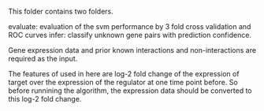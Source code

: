 This folder contains two folders.

evaluate: evaluation of the svm performance by 3 fold cross validation and ROC curves
infer: classify unknown gene pairs with prediction confidence.


Gene expression data and prior known interactions and non-interactions are required as the input.

The features of used in here are log-2 fold change of the expression of target over the expression of the regulator at one time point before. So before runnining the algorithm, the expression data should be converted to this log-2 fold change.